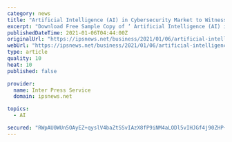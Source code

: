 ```yaml
---
category: news
title: "Artificial Intelligence (AI) in Cybersecurity Market to Witness Massive Growth | Darktrace, Cylance, Securonix, IBM"
excerpt: "Download Free Sample Copy of ‘ Artificial Intelligence (AI) in Cybersecurity market’ Report @ Key Segments Studied in the Global Artificial Intelligence (AI) in Cybersecurity Market At the beginning of 2020,"
publishedDateTime: 2021-01-06T04:44:00Z
originalUrl: "https://ipsnews.net/business/2021/01/06/artificial-intelligence-ai-in-cybersecurity-market-to-witness-massive-growth-darktrace-cylance-securonix-ibm/"
webUrl: "https://ipsnews.net/business/2021/01/06/artificial-intelligence-ai-in-cybersecurity-market-to-witness-massive-growth-darktrace-cylance-securonix-ibm/"
type: article
quality: 10
heat: 10
published: false

provider:
  name: Inter Press Service
  domain: ipsnews.net

topics:
  - AI

secured: "RWpAU0WUn5OAyEZ+qyslV4baZtSSvIAzX8fP9iNM4aLODl5vIHJGf4j90ZHP+8DeM1Qz8c8mBWJG6NOvE+iHwbD83oBJ9Gv/YOE37iWFieie8dLKGKUnxKbcvRY0n0gU2FxyGLx7h7aVeQIVx8aNGz+kZfximQa4AbnKfFt0db8iDYpJsM6X7PtcJCwtdmIRo3uMc5m5YZbVWK4/Ft1wJPft6f/l9ms4PeQgRoNrvQNnp5OyZUHtD7Od09zjD3dkUrizsWAwWOHz5xdstHbbeGa4mCsLZK9sXAPFv+iGeHd4CvVvxlAZ0CAcko+kVZwtCqM2mlKOkiRrzqef/RW9F2HTgOvL6KD1MmFxMtIPrYc=;p4J4+yySLLb7mNb8m2FtSQ=="
---
```


